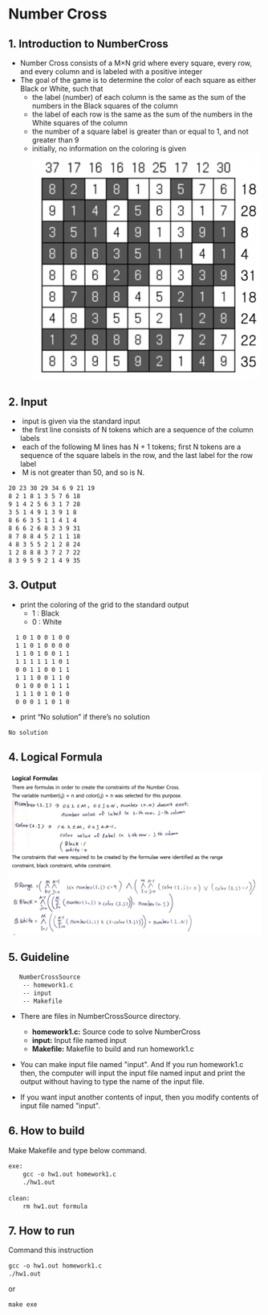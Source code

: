 # Number Cross

## 1. Introduction to NumberCross
- Number Cross consists of a M×N grid where every square, every row, and every column and is labeled with a positive integer
- The goal of the game is to determine the color of each square as either Black or White, such that 
    - the label (number) of each column is the same as the sum of the numbers in the Black squares of the column 
    - the label of each row is the same as the sum of the numbers in the White squares of the column 
    - the number of a square label is greater than or equal to 1, and not greater than 9 
    - initially, no information on the coloring is given 
    ![Alt text](https://github.com/0sunzero0/NumberCross/blob/master/img.png)
    

## 2. Input
-  input is given via the standard input 
-  the first line consists of N tokens which are a sequence of the column labels 
-  each of the following M lines has N + 1 tokens; first N tokens are a sequence of the square labels in the row, and the last label for the row label
-  M is not greater than 50, and so is N. 
```
20 23 30 29 34 6 9 21 19
8 2 1 8 1 3 5 7 6 18
9 1 4 2 5 6 3 1 7 28
3 5 1 4 9 1 3 9 1 8
8 6 6 3 5 1 1 4 1 4
8 6 6 2 6 8 3 3 9 31
8 7 8 8 4 5 2 1 1 18
4 8 3 5 5 2 1 2 8 24
1 2 8 8 8 3 7 2 7 22
8 3 9 5 9 2 1 4 9 35
```

## 3. Output
- print the coloring of the grid to the standard output 
  - 1 : Black 
  - 0 : White
```
  1 0 1 0 0 1 0 0 
  1 1 0 1 0 0 0 0 
  1 1 0 1 0 0 1 1 
  1 1 1 1 1 1 0 1 
  0 0 1 1 0 0 1 1 
  1 1 1 0 0 1 1 0 
  0 1 0 0 0 1 1 1 
  1 1 1 0 1 0 1 0 
  0 0 0 1 1 0 1 0 
```
- print “No solution” if there’s no solution 
```
No solution
```

## 4. Logical Formula
![Alt text](https://github.com/0sunzero0/NumberCross/blob/master/formula.png)

## 5. Guideline
```
   NumberCrossSource
    -- homework1.c
    -- input
    -- Makefile
```
- There are files in NumberCrossSource directory.
    - __homework1.c:__ Source code to solve NumberCross
    - __input:__ Input file named input
    - __Makefile:__ Makefile to build and run homework1.c
    
- You can make input file named "input". And If you run homework1.c then, the computer will input the input file named input and print the output without having to type the name of the input file.
- If you want input another contents of input, then you modify contents of input file named "input".

## 6. How to build
Make Makefile and type below command.
```
exe:
	gcc -o hw1.out homework1.c
	./hw1.out

clean:
	rm hw1.out formula
```

## 7. How to run
Command this instruction
```
gcc -o hw1.out homework1.c
./hw1.out
```
or
```
make exe
```
